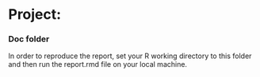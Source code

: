 # Project: 
### Doc folder

In order to reproduce the report, set your R working directory to this folder 
and then run the report.rmd file on your local machine.  
